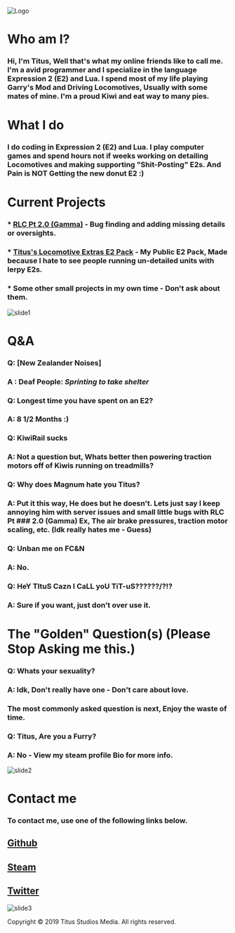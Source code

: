 ![Logo](https://i.imgur.com/qMGwXpQ.png)

# Who am I?
### Hi, I'm Titus, Well that's what my online friends like to call me. I'm a avid programmer and I specialize in the language Expression 2 (E2)  and Lua. I spend most of my life playing Garry's Mod and Driving Locomotives, Usually with some mates of mine. I'm a proud Kiwi and eat way to many pies.

# What I do
### I do coding in Expression 2 (E2)  and Lua. I play computer games and spend hours not if weeks working on detailing Locomotives and making supporting "Shit-Posting" E2s. And Pain is  NOT Getting the new donut E2 :)

# Current Projects
### * [RLC Pt 2.0 (Gamma)](https://github.com/MagnumMacKivler/RLCPT2) - Bug finding and adding missing details or oversights.
### * [Titus's Locomotive Extras E2 Pack](https://github.com/TitusStudiosMediaGroup/Titus_Locomotive_Extras_E2s) - My Public E2 Pack, Made because I hate to see people running un-detailed units with lerpy E2s.
### * Some other small projects in my own time - Don't ask about them.

![slide1](https://i.imgur.com/Tb5jc5X.jpg)

# Q&A
### Q: [New Zealander Noises]
### A : Deaf People: *Sprinting to take shelter*
### Q: Longest time you have spent on an E2?
### A: 8 1/2 Months :)
### Q: KiwiRail sucks
### A: Not a question but, Whats better then powering traction motors off of Kiwis running on treadmills?
### Q: Why does Magnum hate you Titus?
### A: Put it this way, He does but he doesn't. Lets just say I keep annoying him with server issues and small little bugs with RLC Pt ### 2.0 (Gamma) Ex, The air brake pressures, traction motor scaling, etc. (Idk really hates me - Guess)
### Q: Unban me on FC&N
### A: No.
### Q: HeY TItuS Cazn I CaLL yoU TiT-uS??????/?!?
### A: Sure if you want, just don't over use it.
 
# The "Golden" Question(s) (Please Stop Asking me this.)
### Q: Whats your sexuality?
### A: Idk, Don't really have one - Don't care about love.

### The most commonly asked question is next, Enjoy the waste of time.
### Q: Titus, Are you a Furry?
### A: No - View my steam profile Bio for more info.

![slide2](https://i.imgur.com/EfWbayy.jpg)

# Contact me
### To contact me, use one of the following links below.

## [Github](https://github.com/TitusStudiosMediaGroup/)
## [Steam](https://steamcommunity.com/id/TitusStudiosMediaGroup/)
## [Twitter](https://twitter.com/StudiosTitus)

![slide3](https://i.imgur.com/uTMqKss.jpg)


Copyright © 2019 Titus Studios Media. All rights reserved.
